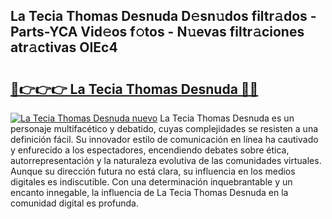 ## La Tecia Thomas Desnuda D𝚎sn𝚞dos filtr𝚊dos - Parts-YCA Vid𝚎os f𝚘tos - N𝚞evas filtr𝚊ciones atr𝚊ctivas OIEc4

# <h2><a href="http://mb1ijl.tromn.icu/?c=La+Tecia+Thomas+Desnuda">🔗👉👉👉 La Tecia Thomas Desnuda 🔗🔗</a></h2>

[![La Tecia Thomas Desnuda nuevo](https://i.imgur.com/pEAQMta.gif)](http://mb1ijl.tromn.icu/?c=La+Tecia+Thomas+Desnuda)
La Tecia Thomas Desnuda es un personaje multifacético y debatido, cuyas complejidades se resisten a una definición fácil.  Su innovador estilo de comunicación en línea ha cautivado y enfurecido a los espectadores, encendiendo debates sobre ética, autorrepresentación y la naturaleza evolutiva de las comunidades virtuales. Aunque su dirección futura no está clara, su influencia en los medios digitales es indiscutible. Con una determinación inquebrantable y un encanto innegable, la influencia de La Tecia Thomas Desnuda en la comunidad digital es profunda.
